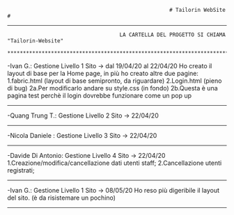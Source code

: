                                                         # Tailorin WebSite #
  
***********************************************************************************************************************************
                                        LA CARTELLA DEL PROGETTO SI CHIAMA "Tailorin-Website"
            ***********************************************************************************************************************************
-Ivan G.: Gestione Livello 1 Sito -> dal 19/04/20 al 22/04/20
Ho creato il layout di base per la Home page, in più ho creato altre due pagine:
  1.fabric.html (layout di base semipronto, da riguardare)
  2.Login.html (pieno di bug)
    2a.Per modificarlo andare su style.css (in fondo)
    2b.Questa è una pagina test perchè il login dovrebbe funzionare come un pop up
***********************************************************************************************************************************

-Quang Trung T.: Gestione Livello 2 Sito -> 22/04/20

***********************************************************************************************************************************

-Nicola Daniele : Gestione Livello 3 Sito -> 22/04/20

***********************************************************************************************************************************

-Davide Di Antonio: Gestione Livello 4 Sito -> 22/04/20
1.Creazione/modifica/cancellazione dati utenti staff;
2.Cancellazione utenti registrati;

***********************************************************************************************************************************
-Ivan G.: Gestione Livello 1 Sito -> 08/05/20
Ho reso più digeribile il layout del sito.
(è da risistemare un pochino)
***********************************************************************************************************************************
